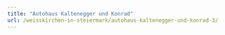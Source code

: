```yaml
---
title: "Autohaus Kaltenegger und Konrad"
url: /weisskirchen-in-steiermark/autohaus-kaltenegger-und-konrad-3/
---
```

